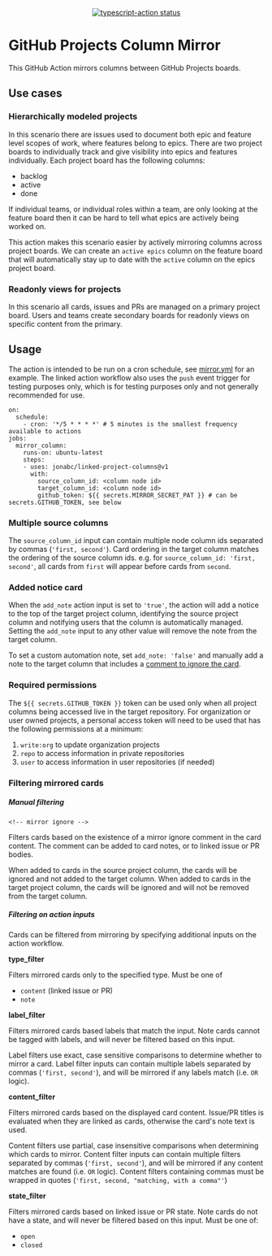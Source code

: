 <p align="center">
  <a href="https://github.com/actions/typescript-action/actions"><img alt="typescript-action status" src="https://github.com/actions/typescript-action/workflows/build-test/badge.svg"></a>
</p>

# GitHub Projects Column Mirror

This GitHub Action mirrors columns between GitHub Projects boards.

## Use cases

### Hierarchically modeled projects

In this scenario there are issues used to document both epic and feature level scopes of work, where features belong to epics.  There are two project boards to individually track and give visibility into epics and features individually.  Each project board has the following columns:
- backlog
- active
- done

If individual teams, or individual roles within a team, are only looking at the feature board then it can be hard to tell what epics are actively being worked on.

This action makes this scenario easier by actively mirroring columns across project boards.  We can create an `active epics` column on the feature board that will automatically stay up to date with the `active` column on the epics project board.

### Readonly views for projects

In this scenario all cards, issues and PRs are managed on a primary project board. Users and teams create secondary boards for readonly views on specific content from the primary.

## Usage

The action is intended to be run on a cron schedule, see [mirror.yml](./.github/workflows/mirror.yml) for an example.  The linked action workflow also uses the `push` event trigger for testing purposes only, which is for testing purposes only and not generally recommended for use.

```
on:
  schedule:
    - cron: '*/5 * * * *' # 5 minutes is the smallest frequency available to actions
jobs:
  mirror_column:
    runs-on: ubuntu-latest
    steps:
    - uses: jonabc/linked-project-columns@v1
      with:
        source_column_id: <column node id>
        target_column_id: <column node id>
        github_token: ${{ secrets.MIRROR_SECRET_PAT }} # can be secrets.GITHUB_TOKEN, see below
```

### Multiple source columns

The `source_column_id` input can contain multiple node column ids separated by commas (`'first, second'`).  Card ordering in the target column matches the ordering of the source column ids.  e.g. for `source_column_id: 'first, second'`, all cards from `first` will appear before cards from `second`.  

### Added notice card

When the `add_note` action input is set to `'true'`, the action will add a notice to the top of the target project column, identifying the source project column and notifying users that the column is automatically managed.  Setting the `add_note` input to any other value will remove the note from the target column.

To set a custom automation note, set `add_note: 'false'` and manually add a note to the target column that includes a [comment to ignore the card](#manual-filtering).

### Required permissions

The `${{ secrets.GITHUB_TOKEN }}` token can be used only when all project columns being accessed live in the target repository.  For organization or user owned projects, a personal access token will need to be used that has the following permissions at a minimum:
1. `write:org` to update organization projects
2. `repo` to access information in private repositories
3. `user` to access information in user repositories (if needed)

### Filtering mirrored cards

##### Manual filtering

`<!-- mirror ignore -->`

Filters cards based on the existence of a mirror ignore comment in the card content.  The comment can be added to card notes, or to linked issue or PR bodies.

When added to cards in the source project column, the cards will be ignored and not added to the target column.  When added to cards in the target project column, the cards will be ignored and will not be removed from the target column.

##### Filtering on action inputs

Cards can be filtered from mirroring by specifying additional inputs on the action workflow.

**type_filter**

Filters mirrored cards only to the specified type.  Must be one of
- `content` (linked issue or PR)
- `note`

**label_filter**

Filters mirrored cards based labels that match the input.  Note cards cannot be tagged with labels, and will never be filtered based on this input.

Label filters use exact, case sensitive comparisons to determine whether to mirror a card.  Label filter inputs can contain multiple labels separated by commas (`'first, second'`), and will be mirrored if any labels match (i.e. `OR` logic).

**content_filter**

Filters mirrored cards based on the displayed card content.  Issue/PR titles is evaluated when they are linked as cards, otherwise the card's note text is used.

Content filters use partial, case insensitive comparisons when determining which cards to mirror.  Content filter inputs can contain multiple filters separated by commas (`'first, second'`), and will be mirrored if any content matches are found (i.e. `OR` logic).  Content filters containing commas must be wrapped in quotes (`'first, second, "matching, with a comma"'`)

**state_filter**

Filters mirrored cards based on linked issue or PR state. Note cards do not have a state, and will never be filtered based on this input.  Must be one of:
- `open`
- `closed`
